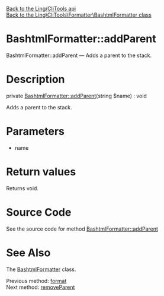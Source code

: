 [Back to the Ling/CliTools api](https://github.com/lingtalfi/CliTools/blob/master/doc/api/Ling/CliTools.md)<br>
[Back to the Ling\CliTools\Formatter\BashtmlFormatter class](https://github.com/lingtalfi/CliTools/blob/master/doc/api/Ling/CliTools/Formatter/BashtmlFormatter.md)


BashtmlFormatter::addParent
================



BashtmlFormatter::addParent — Adds a parent to the stack.




Description
================


private [BashtmlFormatter::addParent](https://github.com/lingtalfi/CliTools/blob/master/doc/api/Ling/CliTools/Formatter/BashtmlFormatter/addParent.md)(string $name) : void




Adds a parent to the stack.




Parameters
================


- name

    


Return values
================

Returns void.








Source Code
===========
See the source code for method [BashtmlFormatter::addParent](https://github.com/lingtalfi/CliTools/blob/master/Formatter/BashtmlFormatter.php#L293-L296)


See Also
================

The [BashtmlFormatter](https://github.com/lingtalfi/CliTools/blob/master/doc/api/Ling/CliTools/Formatter/BashtmlFormatter.md) class.

Previous method: [format](https://github.com/lingtalfi/CliTools/blob/master/doc/api/Ling/CliTools/Formatter/BashtmlFormatter/format.md)<br>Next method: [removeParent](https://github.com/lingtalfi/CliTools/blob/master/doc/api/Ling/CliTools/Formatter/BashtmlFormatter/removeParent.md)<br>

